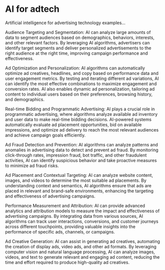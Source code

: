 # AI for adtech

Artificial intelligence for advertising technology examples…

Audience Targeting and Segmentation: AI can analyze large amounts of data to segment audiences based on demographics, behaviors, interests, and other relevant factors. By leveraging AI algorithms, advertisers can identify target segments and deliver personalized advertisements to the right audience at the right time, improving campaign performance and effectiveness.

Ad Optimization and Personalization: AI algorithms can automatically optimize ad creatives, headlines, and copy based on performance data and user engagement metrics. By testing and iterating different ad variations, AI can identify the most effective combinations to maximize engagement and conversion rates. AI also enables dynamic ad personalization, tailoring ad content to individual users based on their preferences, browsing history, and demographics.

Real-time Bidding and Programmatic Advertising: AI plays a crucial role in programmatic advertising, where algorithms analyze available ad inventory and user data to make real-time bidding decisions. AI-powered systems automatically evaluate ad placement opportunities, bid on available impressions, and optimize ad delivery to reach the most relevant audiences and achieve campaign goals efficiently.

Ad Fraud Detection and Prevention: AI algorithms can analyze patterns and anomalies in advertising data to detect and prevent ad fraud. By monitoring click-through rates, impression fraud, bot traffic, and other fraudulent activities, AI can identify suspicious behavior and take proactive measures to minimize ad fraud risks.

Ad Placement and Contextual Targeting: AI can analyze website content, images, and videos to determine the most suitable ad placements. By understanding context and semantics, AI algorithms ensure that ads are placed in relevant and brand-safe environments, enhancing the targeting and effectiveness of advertising campaigns.

Performance Measurement and Attribution: AI can provide advanced analytics and attribution models to measure the impact and effectiveness of advertising campaigns. By integrating data from various sources, AI algorithms can track user interactions, conversions, and customer journeys across different touchpoints, providing valuable insights into the performance of specific ads, channels, or campaigns.

Ad Creative Generation: AI can assist in generating ad creatives, automating the creation of display ads, video ads, and other ad formats. By leveraging computer vision and natural language processing, AI can analyze images, videos, and text to generate relevant and engaging ad content, reducing the time and effort required to produce high-quality ad creatives.
